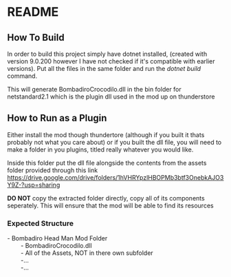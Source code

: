 <h1>README</h1>

<h2>How To Build</h2>

In order to build this project simply have dotnet installed, (created with version 9.0.200 however I have not checked if it's compatible with earlier versions).
Put all the files in the same folder and run the <i>dotnet build</i> command.

This will generate BombadiroCrocodilo.dll in the bin folder for netstandard2.1 which is the plugin dll used in the mod up on thunderstore

<h2>How to Run as a Plugin</h2>

Either install the mod though thundertore (although if you built it thats probably not what you care about) or if you built the dll file, you will need to make a folder
in you plugins, titled really whatever you would like.

Inside this folder put the dll file alongside the contents from the assets folder provided through this link
<u>https://drive.google.com/drive/folders/1hVHRYpzlHBOPMb3btf3OnebkAJO3Y9Z-?usp=sharing</u>

<b>DO NOT</b> copy the extracted folder directly, copy all of its components seperately.
This will ensure that the mod will be able to find its resources

<h3>Expected Structure</h3>
  - Bombadiro Head Man Mod Folder <br>
  &nbsp;&nbsp;&nbsp;&nbsp;&nbsp;&nbsp;&nbsp;&nbsp;- BombadiroCrocodilo.dll <br>
  &nbsp;&nbsp;&nbsp;&nbsp;&nbsp;&nbsp;&nbsp;&nbsp;- All of the Assets, NOT in there own subfolder <br>
  &nbsp;&nbsp;&nbsp;&nbsp;&nbsp;&nbsp;&nbsp;&nbsp;-... <br>
  &nbsp;&nbsp;&nbsp;&nbsp;&nbsp;&nbsp;&nbsp;&nbsp;-... <br>
